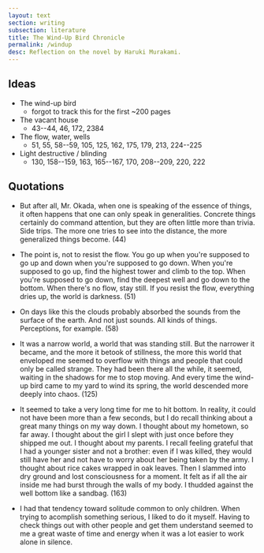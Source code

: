 ```yaml
---
layout: text
section: writing
subsection: literature
title: The Wind-Up Bird Chronicle
permalink: /windup
desc: Reflection on the novel by Haruki Murakami.
---
```


## Ideas

- The wind-up bird
  - forgot to track this for the first ~200 pages
- The vacant house
  - 43--44, 46, 172, 2384
- The flow, water, wells
  - 51, 55, 58--59, 105, 125, 162, 175, 179, 213, 224--225
- Light destructive / blinding
  - 130, 158--159, 163, 165--167, 170, 208--209, 220, 222



## Quotations

- But after all, Mr. Okada, when one is speaking of the essence of things, it often happens that one can only speak in generalities. Concrete things certainly do command attention, but they are often little more than trivia. Side trips. The more one tries to see into the distance, the more generalized things become. (44)

- The point is, not to resist the flow. You go up when you're supposed to go up and down when you're supposed to go down. When you're supposed to go up, find the highest tower and climb to the top. When you're supposed to go down, find the deepest well and go down to the bottom. When there's no flow, stay still. If you resist the flow, everything dries up, the world is darkness. (51)

- On days like this the clouds probably absorbed the sounds from the surface of the earth. And not just sounds. All kinds of things. Perceptions, for example. (58)

- It was a narrow world, a world that was standing still. But the narrower it became, and the more it betook of stillness, the more this world that enveloped me seemed to overflow with things and people that could only be called strange. They had been there all the while, it seemed, waiting in the shadows for me to stop moving. And every time the wind-up bird came to my yard to wind its spring, the world descended more deeply into chaos. (125)

- It seemed to take a very long time for me to hit bottom. In reality, it could not have been more than a few seconds, but I do recall thinking about a great many things on my way down. I thought about my hometown, so far away. I thought about the girl I slept with just once before they shipped me out. I thought about my parents. I recall feeling grateful that I had a younger sister and not a brother: even if I was killed, they would still have her and not have to worry about her being taken by the army. I thought about rice cakes wrapped in oak leaves. Then I slammed into dry ground and lost consciousness for a moment. It felt as if all the air inside me had burst through the walls of my body. I thudded against the well bottom like a sandbag. (163)

- I had that tendency toward solitude common to only children. When trying to acomplish something serious, I liked to do it myself. Having to check things out with other people and get them understand seemed to me a great waste of time and energy when it was a lot easier to work alone in silence.
